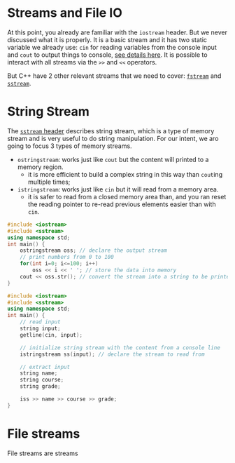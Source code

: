 # Streams and File IO

At this point, you already are familiar with the `iostream` header. But we never discussed what it is properly. It is a basic stream and it has two static variable we already use: `cin` for reading variables from the console input and `cout` to output things to console, [see details here](https://en.cppreference.com/w/cpp/header/iostream). It is possible to interact with all streams via the `>>` and `<<` operators.

But C++ have 2 other relevant streams that we need to cover: [`fstream`](https://en.cppreference.com/w/cpp/header/fstream) and [`sstream`](https://en.cppreference.com/w/cpp/header/sstream).

# String Stream

The [`sstream` header](https://en.cppreference.com/w/cpp/header/sstream) describes string stream, which is a type of memory stream and is very useful to do string manipulation. For our intent, we aro going to focus 3 types of memory streams.

- `ostringstream`: works just like `cout` but the content will printed to a memory region.
  - it is more efficient to build a complex string in this way than `cout`ing multiple times;  
- `istringstream`: works just like `cin` but it will read from a memory area.
  - it is safer to read from a closed memory area than, and you ran reset the reading pointer to re-read previous elements easier than with `cin`.

```c++
#include <iostream>
#include <sstream>
using namespace std;
int main() {
    ostringstream oss; // declare the output stream
    // print numbers from 0 to 100
    for(int i=0; i<=100; i++)
        oss << i << ' '; // store the data into memory
    cout << oss.str(); // convert the stream into a string to be printed all at once
}
```

```c++
#include <iostream>
#include <sstream>
using namespace std;
int main() {
    // read input
    string input;
    getline(cin, input);

    // initialize string stream with the content from a console line
    istringstream ss(input); // declare the stream to read from

    // extract input
    string name;
    string course;
    string grade;

    iss >> name >> course >> grade;
}
```

# File streams

File streams are streams 
